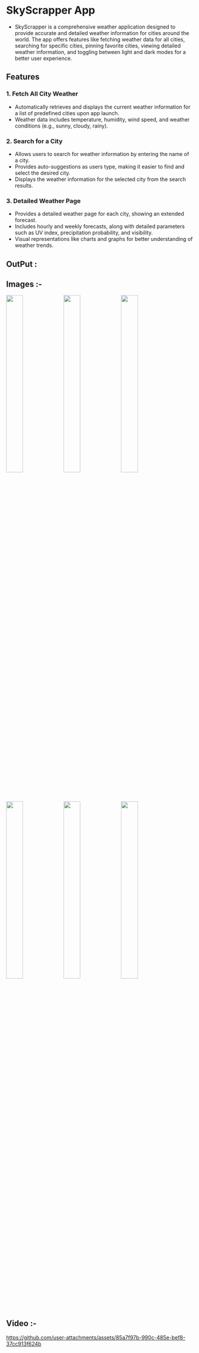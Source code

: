 # SkyScrapper App
- SkyScrapper is a comprehensive weather application designed to provide accurate and detailed weather information for cities around the world. The app offers features like fetching weather data for all cities, searching for specific cities, pinning favorite cities, viewing detailed weather information, and toggling between light and dark modes for a better user experience.

## Features
### 1. Fetch All City Weather
- Automatically retrieves and displays the current weather information for a list of predefined cities upon app launch.
- Weather data includes temperature, humidity, wind speed, and weather conditions (e.g., sunny, cloudy, rainy).
### 2. Search for a City
- Allows users to search for weather information by entering the name of a city.
- Provides auto-suggestions as users type, making it easier to find and select the desired city.
- Displays the weather information for the selected city from the search results.
### 3. Detailed Weather Page
- Provides a detailed weather page for each city, showing an extended forecast.
- Includes hourly and weekly forecasts, along with detailed parameters such as UV index, precipitation probability, and visibility.
- Visual representations like charts and graphs for better understanding of weather trends.
## OutPut :

## Images :-

<img src="https://github.com/user-attachments/assets/775d0d16-7835-4dbb-a381-98d9f2fed395" width="30%" height="35%">
<img src="https://github.com/user-attachments/assets/138a8af8-7c1f-429a-8d7d-500708af5fc8" width="30%" height="35%">
<img src="https://github.com/user-attachments/assets/761b9a9a-052d-4168-a695-584735e9b671" width="30%" height="35%">
<img src="https://github.com/user-attachments/assets/09c0c68e-e966-44d9-8d87-437139c21014" width="30%" height="35%">
<img src="https://github.com/user-attachments/assets/8b4cd060-115e-4419-bdbd-085e6211d93d" width="30%" height="35%">
<img src="https://github.com/user-attachments/assets/5fc7ef32-6dbf-4f35-b9c1-05dffc6d7369" width="30%" height="35%">

## Video :-

https://github.com/user-attachments/assets/85a7f97b-990c-485e-bef8-37cc913f624b





